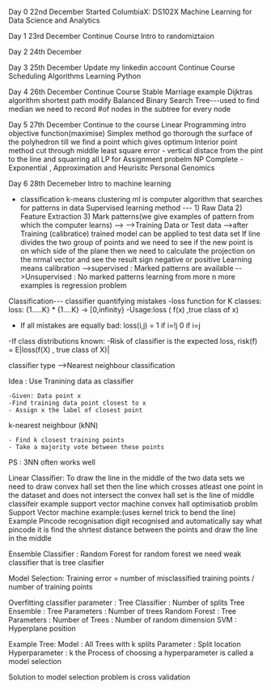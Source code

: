 Day 0 22nd December 
Started ColumbiaX: DS102X Machine Learning for Data Science and Analytics

Day 1 23rd December
Continue Course Intro to randomiztaion

Day 2 24th December

Day 3 25th December
Update my linkedin account
Continue Course Scheduling Algorithms
Learning Python

Day 4 26th December
Continue Course Stable Marriage example
Dijktras algorithm shortest path modify
Balanced Binary Search Tree---used to find median we need to record #of nodes in the subtree for every node

Day 5 27th December
Continue to the course
Linear Programming intro objective function(maximise)
Simplex method go thorough the surface of the polyhedron till we find a point which gives optimum
Interior point method cut through middle
least square error - vertical distace from the pint to the line and squarring all
LP for Assignment probelm
NP Complete - Exponential , Approximation and Heurisitc
Personal Genomics

Day 6 28th Decemeber
Intro to machine learning 
 * classification
k-means clustering
ml is computer algorithm that searches for patterns in data
Supervised learning method --- 1) Raw Data 2) Feature Extraction 3) Mark patterns(we give examples of pattern from which the computer learns) --> 
-->Training Data or Test data -->after Training (calibratice) trained model can be applied to test data set
If line divides the two group of points and we need to see if the new point is on which side of the plane then we need to calculate the projection on the nrmal vector and see the result sign 
negative or positive
Learning means calibration -->supervised : Marked patterns are available
			   -->Unsupervised : No marked patterns
learning from more n more examples is regression problem

Classification--- classifier 
quantifying mistakes
-loss function for K classes:
 	loss: {1.....K} * {1....K} -> [0,infinity}
-Usage:loss ( f(x) ,true class of x)
- If all mistakes are equally bad:
	loss(i,j) = 1 if i=!j 0 if i=j

-If class distributions known:
	-Risk of classifier is the expected loss,
		risk(f) = E|loss(f(X) , true class of X)|

classifier type -->Nearest neighbour classification

Idea : Use Tranining data as classifier
	
	-Given: Data point x
	-Find training data point closest to x
	- Assign x the label of closest point

k-nearest neighbour (kNN)

	- Find k closest training points
	- Take a majority vote between these points
PS
: 3NN often works well

Linear Classifier: To draw the line in the middle of the two data sets we need to draw convex hall set
then the line which crosses atleast one point in the dataset and does not intersect the convex hall set is the line of middle
classifeir example support vector machine
convex hall optimisatiob problm
Support Vector machine example:(uses kernel trick to bend the line)
	Example Pincode recognisation digit recognised and automatically say what pincode it is
find the shrtest distance between the points and draw the line in the middle

Ensemble Classifier : Random Forest
for random forest we need weak classifier that is tree clasifier

Model Selection: 
	Training error = number of misclassified training points / number of training points

Overfitting
classifier parameter : Tree Classifier : Number of splits
			Tree Ensemble   : Tree Parameters
					: Number of trees
			Random Forest   : Tree Parameters
					:  Number of Trees
					:  Number of random dimension
			SVM		: Hyperplane position

Example Tree:   Model : All Trees with k splits
		Parameter : Split location
		Hyperparameter : k
	the Process of choosing a hyperparameter is called a model selection 

Solution to model selection problem is cross validation